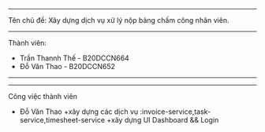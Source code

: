 ***
Tên chủ đề: Xây dựng dịch vụ xử lý nộp bảng chấm công nhân viên.
***
Thành viên:
- Trần Thannh Thế - B20DCCN664
- Đỗ Văn Thao - B20DCCN652 
***

***
Công việc thành viên
- Đỗ Văn Thao
    +xây dựng các dịch vụ :invoice-service,task-service,timesheet-service
    +xây dựng UI Dashboard && Login
